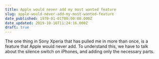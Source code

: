 ```yaml
---
title: Apple would never add my most wanted feature
slug: apple-would-never-add-my-most-wanted-feature
date_published: 1970-01-01T00:00:00.000Z
date_updated: 2019-10-16T11:24:16.000Z
draft: true
---
```


The one thing in Sony Xperia that has pulled me in more than once, is a feature that Apple would never add. To understand this, we have to talk about the silence switch on iPhones, and adding only the necessary parts. 
